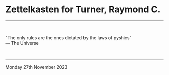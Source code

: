 # Zettelkasten for Turner, Raymond C.

---

</br>

"The only rules are the ones dictated by the laws of pyshics"\
― The Universe

</br>

---

Monday 27th November 2023
